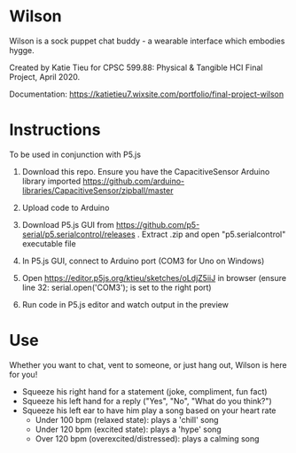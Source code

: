# Wilson
Wilson is a sock puppet chat buddy - a wearable interface which embodies hygge.

Created by Katie Tieu for CPSC 599.88: Physical & Tangible HCI Final Project, April 2020.

Documentation: https://katietieu7.wixsite.com/portfolio/final-project-wilson

# Instructions
To be used in conjunction with P5.js

1. Download this repo. Ensure you have the CapacitiveSensor Arduino library imported https://github.com/arduino-libraries/CapacitiveSensor/zipball/master

2. Upload code to Arduino

3. Download P5.js GUI from https://github.com/p5-serial/p5.serialcontrol/releases . Extract .zip and open "p5.serialcontrol" executable file

4. In P5.js GUI, connect to Arduino port (COM3 for Uno on Windows)

5. Open https://editor.p5js.org/ktieu/sketches/oLdjZ5iiJ in browser (ensure line 32: serial.open('COM3'); is set to the right port)

6. Run code in P5.js editor and watch output in the preview

# Use

Whether you want to chat, vent to someone, or just hang out, Wilson is here for you!
- Squeeze his right hand for a statement (joke, compliment, fun fact)
- Squeeze his left hand for a reply ("Yes", "No", "What do you think?")
- Squeeze his left ear to have him play a song based on your heart rate
  - Under 100 bpm (relaxed state): plays a 'chill' song
  - Under 120 bpm (excited state): plays a 'hype' song
  - Over 120 bpm (overexcited/distressed): plays a calming song
